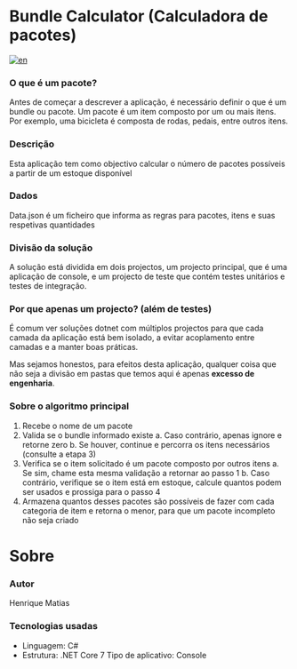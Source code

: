# Bundle Calculator (Calculadora de pacotes)

[![en](https://img.shields.io/badge/lang-en-red.svg)](https://github.com/hm-henriquematias/BundleCalculator/blob/main/Readme.md)

### O que é um pacote?
Antes de começar a descrever a aplicação, é necessário definir o que é um bundle ou pacote.
Um pacote é um item composto por um ou mais itens. Por exemplo, uma bicicleta é composta de
rodas, pedais, entre outros itens.

### Descrição
Esta aplicação tem como objectivo calcular o número de pacotes possíveis a partir de um estoque 
disponível

### Dados
Data.json é um ficheiro que informa as regras para pacotes, itens e suas respetivas quantidades

### Divisão da solução
A solução está dividida em dois projectos, um projecto principal, que é uma aplicação de console,
e um projecto de teste que contém testes unitários e testes de integração.

### Por que apenas um projecto? (além de testes)
É comum ver soluções dotnet com múltiplos projectos para que cada camada da aplicação
está bem isolado, a evitar acoplamento entre camadas e a manter boas práticas.

Mas sejamos honestos, para efeitos desta aplicação, qualquer coisa que não seja a divisão em
pastas que temos aqui é apenas **excesso de engenharia**.

### Sobre o algoritmo principal
1. Recebe o nome de um pacote
2. Valida se o bundle informado existe
     a. Caso contrário, apenas ignore e retorne zero
     b. Se houver, continue e percorra os itens necessários (consulte a etapa 3)
3. Verifica se o item solicitado é um pacote composto por outros itens
     a. Se sim, chame esta mesma validação a retornar ao passo 1
     b. Caso contrário, verifique se o item está em estoque, calcule quantos podem ser usados e prossiga para o passo 4
4. Armazena quantos desses pacotes são possíveis de fazer com cada categoria de item e retorna o menor, para que um pacote incompleto não seja criado

# Sobre

### Autor
Henrique Matias

### Tecnologias usadas
- Linguagem: C#
- Estrutura: .NET Core 7
Tipo de aplicativo: Console
